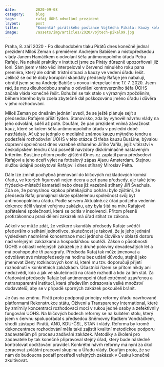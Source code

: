 ```yaml
---
date:         2020-09-08
category:     blog
tags:         rafaj ÚOHS odvolání prezident
layout:       post
title:        "Komentář pirátského poslance Vojtěcha Pikala: Kauzy kolem šéfa ÚOHS Petra Rafaje dál narůstají a poškozují Česko. Piráti vyzývají prezidenta k jeho odvolání"
image:        /assets/img/articles/2020/vojtech-pikal99.jpg
---
```



Praha, 8. září 2020 - Po dlouhodobém tlaku Pirátů dnes konečně jednal prezident Miloš Zeman s premiérem Andrejem Babišem a místopředsedou vlády Janem Hamáčkem o odvolání šéfa antimonopolního úřadu Petra Rafaje. Na nekalé praktiky v instituci jsme za Piráty důrazně upozorňovali již loni. Sám jsem v této věci interpeloval v červenci minulého roku pana premiéra, který ale odmítl tristní situaci a kauzy ve vedení úřadu řešit. Jelikož se od té doby korupční skandály předsedy Rafaje jen nabalují, obrátil jsem se na Andreje Babiše s novou interpelací dne 17. 7. 2020. Jsem rád, že mou dlouhodobou snahu o odvolání kontroverzního šéfa ÚOHS začala vláda konečně řešit. Bohužel se tak stalo s výrazným zpožděním, během kterého bylo zcela zbytečně dál poškozováno jméno úřadu i důvěra v jeho rozhodování. 

Miloš Zeman po dnešním jednání uvedl, že se ještě plánuje sejít s předsedou Rafajem příští týden. Stanovisko, zda by vyhověl návrhu vlády na jeho odvolání, sdělí až poté. Doufám, že pan prezident vnímá závažnost kauz, které se kolem šéfa antimonopolního úřadu v poslední době nastřádaly. Ať už se jednalo o mediálně známou kauzu mýtného tendru a podezřelé rozhodování ÚOHS v této otázce či třeba kauzu BusLine, bývalou dopravní společnost dnes vazebně stíhaného Jiřího Vařila, jejíž vítězství v českolipském tendru úřad posvětil navzdory diskriminačně nastaveným kritériím. BusLine přitom podle zjištění iDnes.cz zaplatil panu předsedovi Rafajovi a jeho dceři výlet na fotbalový zápas Ajaxu Amsterdam. Stejnou službu údajně poskytoval Rafajovi i dnes stíhaný Miroslav Pelta.

Dále lze zmínit pochybná jmenování do klíčových rozkladových komisí úřadu, ve kterých figurovali nejen dcera a zeť pana předsedy, ale také jeho frýdecko-místečtí kamarádi nebo dnes již vazebně stíhaný Jiří Švachula. Zdá se, že pomyslnou kapkou přetékajícího poháru bylo zjištění, že předseda Rafaj pronajímal skrze spřátelenou společnost svůj byt antimonopolnímu úřadu. Podle serveru Aktuálně.cz úřad pod jeho vedením dokonce dělil vlastní veřejnou zakázku, aby byla šitá na míru Rafajově spřátelené společnosti, která se ocitla v insolvenci. Přitom přesně protizákonnou praxi dělení zakázek má úřad stíhat ze zákona.

Ačkoliv se může zdát, že veškeré skandály předsedy Rafaje svědčí především o selhání jednotlivce, skutečnost je taková, že je jeho jednání výsledkem nadměrné koncentrace moci jednoho člověka v oblasti dozoru nad veřejnými zakázkami a hospodářskou soutěží. Zákon o působnosti ÚOHS v oblasti veřejných zakázek je z druhé poloviny devadesátých let a má pouhopouhé tři paragrafy. Předseda Rafaj tak může jmenovat a odvolávat své místopředsedy na hodinu bez udání důvodu, stejně jako jmenovat členy rozkladových komisí, které mu tzv. doporučují přijetí rozhodnutí v konkrétních zakázkách. Účastníci řízení se přitom nikdy ani nedozvědí, kdo a jak ve skutečnosti na úřadě rozhodl a kdo za tím stál. Za úřadování předsedy Rafaje byl antimonopolní úřad extrémně uzavřenou a netransparentní institucí, která především odrazovala velké množství dodavatelů, aby se v případě sporných zakázek pokoušeli bránit.

Je čas na změnu. Piráti proto podporují principy reformy úřadu navrhované platformami Rekonstrukce státu, Oživení a Transparency International, které by zmírnily koncentraci rozhodovací moci v rukou jedné osoby a zefektivnily fungování ÚOHS. Na klíčových bodech reformy se na kulatém stolu, který jsem v červnu spolupořádal s předsedou Sněmovny Radkem Vondráčkem, shodli zástupci Pirátů, ANO, KDU-ČSL, STAN i vlády. Reforma by kromě dekoncentrace rozhodování měla také zajistit kvalitní metodickou podporu zadavatelům při procesu zadávání zakázek. Metodiky a školení pro zadavatele by tak konečně připravoval stejný úřad, který bude následně kontrolovat dodržování pravidel. Konkrétní návrh reformy má nyní za úkol zpracovat zvláštní pracovní skupina u Úřadu vlády. Doufám proto, že se nám do budoucna podaří prostředí veřejných zakázek v Česku konečně zkultivovat.
